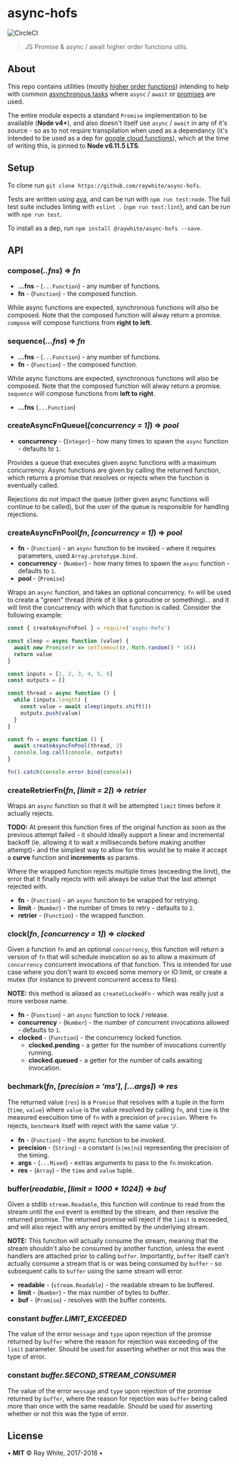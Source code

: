 # async-hofs

![CircleCI](https://circleci.com/gh/raywhite/async-hofs.svg?style=shield&circle-token=ba7a6a30ff093e5402b3af43b6889c2b222ce366)

> JS Promise & async / await higher order functions utils.

## About

This repo contains utilities (mostly [higher order functions](https://en.wikipedia.org/wiki/Higher-order_function)) intending to help with common [asynchronous tasks](https://developer.mozilla.org/en-US/docs/Web/JavaScript/Reference/Statements/async_function) where `async` / `await` or [promises](https://developer.mozilla.org/en-US/docs/Web/JavaScript/Reference/Global_Objects/Promise) are used.

The entire module expects a standard `Promise` implementation to be available (**Node v4+**), and also doesn't itself use `async` / `await` in any of it's source - so as to not require transpilation when used as a dependancy (it's intended to be used as a dep for [google cloud functions](https://cloud.google.com/functions/docs/writing/)), which at the time of writing this, is pinned to **Node v6.11.5 LTS**.

## Setup

To clone run `git clone https://github.com/raywhite/async-hofs`.

Tests are written using [ava](https://github.com/avajs/ava), and can be run with `npm run test:node`. The full test suite includes linting with `eslint .` (`npm run test:lint`), and can be run with `npm run test`.

To install as a dep, run `npm install @raywhite/async-hofs --save`.

## API

### compose(*..fns*) => *fn*

- **...fns** - (`...Function`) - any number of functions.
- **fn** - (`Function`) - the composed function.

While async functions are expected, synchronous functions will also be composed. Note that the composed function will alway return a promise. `compose` will compose functions from  **right to left**.

### sequence(*...fns*) => *fn*

- **...fns** - (`...Function`) - any number of functions.
- **fn** - (`Function`) - the composed function.

While async functions are expected, synchronous functions will also be composed. Note that the composed function will alway return a promise. `sequence` will compose functions from  **left to right**.

- **...fns** (`...Function`)

### createAsyncFnQueue(*[concurrency = 1]*) => *pool*

- **concurrency** - (`Integer`) - how many times to spawn the `async` function - defaults to `1`.

Provides a queue that executes given async functions with a maximum concurrency.  Async functions are given by calling the returned function, which returns a promise that resolves or rejects when the function is eventually called.

Rejections do not impact the queue (other given async functions will continue to be called), but the user of the queue is responsible for handling rejections.

### createAsyncFnPool(*fn*, *[concurrency = 1]*) => *pool*

- **fn** - (`Function`) - an `async` function to be invoked - where it requires parameters, used `Array.prototype.bind`.
- **concurrency** - (`Number`) - how many times to spawn the `async` function - defaults to `1`.
- **pool** - (`Promise`)

Wraps an `async` function, and takes an optional concurrency. `fn` will be used to create a "green" thread (think of it like a goroutine or something)... and it will limit the concurrency with which that function is called. Consider the following example:

```js
const { createAsyncFnPool } = require('async-hofs')

const sleep = async function (value) {
  await new Promise(r => setTimeout(r, Math.random() * 16))
  return value
}

const inputs = [1, 2, 3, 4, 5, 6]
const outputs = []

const thread = async function () {
  while (inputs.length) {
    const value = await sleep(inputs.shift())
    outputs.push(value)
  }
}

const fn = async function () {
  await createAsyncFnPool(thread, 2)
  console.log.call(console, outputs)
}

fn().catch(console.error.bind(console))
```

### createRetrierFn(*fn*, *[limit = 2]*) => *retrier*

Wraps an `async` function so that it will be attempted `limit` times before it actually rejects.

**TODO:** At present this function fires of the original function as soon as the previous attempt failed - it should ideally support a linear and incremental backoff (ie. allowing it to wait *x* milliseconds before making another attempt)- and the simplest way to allow for this would be to make it accept a **curve** function and **increments** as params.

Where the wrapped function rejects multiple times (exceeding the limit), the error that it finally rejects with will always be value that the last attempt rejected with.

- **fn** - (`Function`) - an `async` function to be wrapped for retrying.
- **limit** - (`Number`) - the number of times to retry - defaults to `2`.
- **retrier** - (`Function`) - the wrapped function.

### clock(*fn*, *[concurrency = 1]*) => *clocked*

Given a function `fn` and an optional `concurrency`, this function will return a version of `fn` that will schedule invocation so as to allow a maximum of `concurrency` concurrent invocations of that function. This is intended for use case where you don't want to exceed some memory or IO limit, or create a mutex (for instance to prevent concurrent access to files).

**NOTE:** this method is aliased as `createCLockedFn` - which was really just a more verbose name.

- **fn** - (`Function`) - an `async` function to lock / release.
- **concurrency** - (`Number`) - the number of concurrent invocations allowed - defaults to `1`.
- **clocked** - (`Function`) - the concurrency locked function.
  - **clocked.pending** - a getter for the number of invocations currently running.
  - **clocked.queued** - a getter for the number of calls awaiting invocation.

### bechmark(*fn*, *[precision = 'ms']*, *[...args]*) => *res*

The returned value (`res`) is a `Promise` that resolves with a tuple in the form (`time`, `value`) where `value` is the value resolved by calling `fn`, and `time` is the measured execuition time of `fn` with a precision of `precision`. Where `fn` rejects, `benchmark` itself with reject with the same value ツ.

- **fn** - (`Function`) - the async function to be invoked.
- **precision** - (`String`) - a constant (`s|ms|ns`) representing the precision of the timing.
- **args** - (`...Mixed`) - extras arguments to pass to the `fn` invokcation.
- **res** - (`Array`) - the `time` and `value` tuple.

### buffer(*readable*, *[limit = 1000 * 1024]*) => *buf*

Given a stdlib `stream.Readable`, this function will continue to read from the stream until the `end` event is emitted by the stream, and then resolve the returned promise. The returned promise will reject if the `limit` is exceeded, and will also reject with any errors emitted by the underlying stream.

**NOTE:** This funciton will actually consume the stream, meaning that the stream shouldn't also be consumed by another function, unless the event handlers are attached prior to calling `buffer`. Importantly, `buffer` itself can't actually consume a stream that is or was being consumed by `buffer` - so subsequent calls to `buffer` using the same stream will error.

- **readable** - (`stream.Readable`) - the readable stream to be buffered.
- **limit** - (`Number`) - the max number of bytes to buffer.
- **buf** - (`Promise`) - resolves with the buffer contents.

### constant *buffer.LIMIT_EXCEEDED*

The value of the error `message` and `type` upon rejection of the promise returned by `buffer` where the reason for rejection was exceeding of the `limit` parameter. Should be used for asserting whether or not this was the type of error.

### constant *buffer.SECOND_STREAM_CONSUMER*

The value of the error `message` and `type` upon rejection of the promise returned by `buffer`, where the reason for rejection was `buffer` being called more than once with the same readable. Should be used for asserting whether or not this was the type of error.

## License

&bull; **MIT** &copy; Ray White, 2017-2018 &bull;
